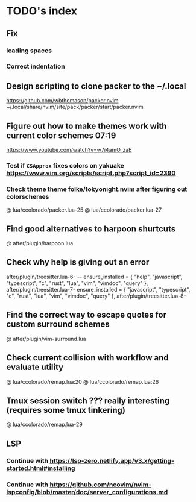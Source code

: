 
# TODO's index
## Fix
### leading spaces
### Correct indentation

## Design scripting to clone packer to the ~/.local
https://github.com/wbthomason/packer.nvim
~/.local/share/nvim/site/pack/packer/start/packer.nvim

## Figure out how to make themes work with current color schemes 07:19
https://www.youtube.com/watch?v=w7i4amO_zaE
### Test if `CSApprox` fixes colors on yakuake https://www.vim.org/scripts/script.php?script_id=2390

### Check theme theme folke/tokyonight.nvim after figuring out colorschemes
@ lua/ccolorado/packer.lua-25
@ lua/ccolorado/packer.lua-27

## Find good alternatives to harpoon shurtcuts
@ after/plugin/harpoon.lua

## Check why help is giving out an error
after/plugin/treesitter.lua-6-  -- ensure_installed = { "help", "javascript", "typescript", "c", "rust", "lua", "vim", "vimdoc", "query" },
after/plugin/treesitter.lua-7-  ensure_installed = { "javascript", "typescript", "c", "rust", "lua", "vim", "vimdoc", "query" },
after/plugin/treesitter.lua-8-

## Find the correct way to escape quotes for custom surround schemes
@ after/plugin/vim-surround.lua

## Check current collision with workflow and evaluate utility
@ lua/ccolorado/remap.lua:20
@ lua/ccolorado/remap.lua:26

## Tmux session switch ??? really interesting (requires some tmux tinkering)
@ lua/ccolorado/remap.lua-29

## LSP
### Continue with https://lsp-zero.netlify.app/v3.x/getting-started.html#installing
### Continue with https://github.com/neovim/nvim-lspconfig/blob/master/doc/server_configurations.md
